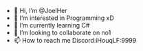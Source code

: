 - 👋 Hi, I’m @JoelHer
- 👀 I’m interested in Programming xD
- 🌱 I’m currently learning C#
- 💞️ I’m looking to collaborate on no1
- 📫 How to reach me Discord:iHouqLF:9999

<!---
JoelHer/JoelHer is a ✨ special ✨ repository because its `README.md` (this file) appears on your GitHub profile.
You can click the Preview link to take a look at your changes.
--->
